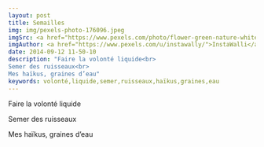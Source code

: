 ```yaml
---
layout: post
title: Semailles
img: img/pexels-photo-176096.jpeg
imgSrc: <a href="https://www.pexels.com/photo/flower-green-nature-white-176096/">Pexels</a>
imgAuthor: <a href="https://www.pexels.com/u/instawally/">InstaWalli</a>
date: 2014-09-12 11-50-10
description: "Faire la volonté liquide<br>
Semer des ruisseaux<br>
Mes haïkus, graines d’eau"
keywords: volonté,liquide,semer,ruisseaux,haïkus,graines,eau
---
```

Faire la volonté liquide

Semer des ruisseaux

Mes haïkus, graines d’eau
